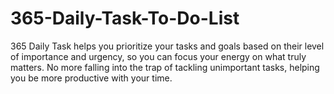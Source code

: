 # 365-Daily-Task-To-Do-List
 365 Daily Task helps you prioritize your tasks and goals based on their level of importance and urgency, so you can focus your energy on what truly matters. No more falling into the trap of tackling unimportant tasks, helping you be more productive with your time.
